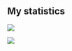 ## My statistics

![](https://github-readme-stats.vercel.app/api?username=Alexito2060&show_icons=true&theme=tokyonight&hide_title=true)

![](https://github-readme-stats.vercel.app/api/top-langs/?username=Alexito2060)
